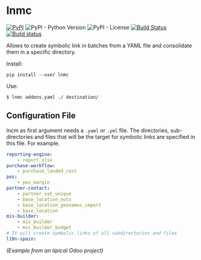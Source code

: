 # lnmc

[![PyPI](https://img.shields.io/pypi/v/lnmc)](https://pypi.org/project/lnmc/)
![PyPI - Python Version](https://img.shields.io/pypi/pyversions/lnmc)
![PyPI - License](https://img.shields.io/pypi/l/lnmc)
[![Build Status](https://travis-ci.org/LuqueDaniel/lnmc.svg?branch=master)](https://travis-ci.org/LuqueDaniel/lnmc)
[![Build status](https://ci.appveyor.com/api/projects/status/8hx2alijomplc7ub?svg=true)](https://ci.appveyor.com/project/LuqueDaniel/pybooru)

Allows to create symbolic link in batches from a YAML file and consolidate them in a
specific directory.

Install:

```
pip install --user lnmc
```

Use:

```shell
$ lnmc addons.yaml ./ destination/
```

## Configuration File

lncm as first argument needs a `.yaml` or `.yml` file. The directories, sub-directories
and files that will be the target for symbolic links are specified in this file. For example.

```yaml
reporting-engine:
    - report_xlsx
purchase-workflow:
    - purchase_landed_cost
pos:
    - pos_margin
partner-contact:
    - partner_vat_unique
    - base_location_nuts
    - base_location_geonames_import
    - base_location
mis-builder:
    - mis_builder
    - mis_builder_budget
# It will create symbolic links of all subdirectories and files
l10n-spain:
```

*(Example from an tipical Odoo project)*
